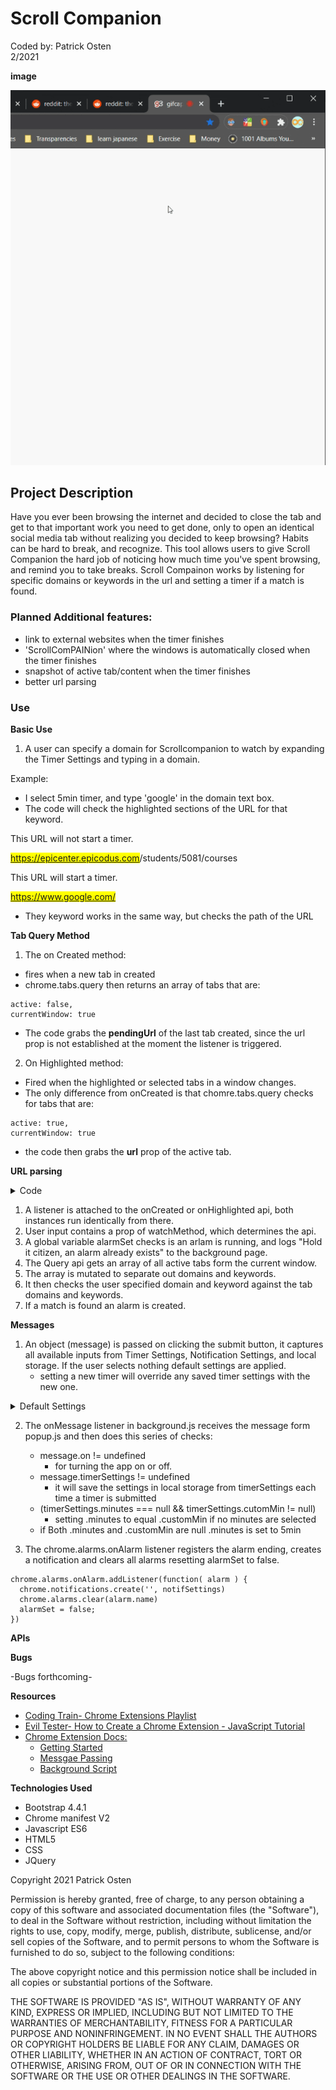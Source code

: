 <h1>Scroll Companion</h1>
Coded by: Patrick Osten
<br>
2/2021

**image**

![](images/SC_capture.gif)

<h2>Project Description</h2>
Have you ever been browsing the internet and decided to close the tab and get to that important work you need to get done, only to open an identical social media tab without realizing you decided to keep browsing? Habits can be hard to break, and recognize. This tool allows users to give Scroll Companion the hard job of noticing how much time you've spent browsing, and remind you to take breaks. 
Scroll Compainon works by listening for specific domains or keywords in the url and setting a timer if a match is found.

### Planned Additional features:
- link to external websites when the timer finishes
- 'ScrollComPAINion' where the windows is automatically closed when the timer finishes
- snapshot of active tab/content when the timer finishes
- better url parsing

<h3>Use</h3>

**Basic Use** 
1. A user can specify a domain for Scrollcompanion to watch by expanding the Timer Settings and typing in a domain. 

Example:
  - I select 5min timer, and type 'google' in the domain text box. 
  - The code will check the highlighted sections of the URL for that keyword.

This URL will not start a timer.

<mark>https://epicenter.epicodus.com</mark>/students/5081/courses

This URL will start a timer.

<mark>https://www.google.com/</mark>

- They keyword works in the same way, but checks the path of the URL

**Tab Query Method**

1. The on Created method:
 - fires when a new tab in created
 - chrome.tabs.query then returns an array of tabs that are:
 ```
 active: false,
 currentWindow: true
 ```
 - The code grabs the **pendingUrl** of the last tab created, since the url prop is not established at the moment the listener is triggered. 

2. On Highlighted method:
  - Fired when the highlighted or selected tabs in a window changes.
  - The only difference from onCreated is that chomre.tabs.query checks for tabs that are:
   ```
 active: true,
 currentWindow: true
 ```
  - the code then grabs the **url** prop of the active tab.

**URL parsing**
<details>
<summary>Code</summary>

```
chrome.tabs.onCreated.addListener(function() {
  if(userInput.watchMethod === "onNewTab" && onOffState.on === true){
    if(alarmSet){
      console.log("alarm already exists, shutting down now.")
    } else {
      console.log("watch on new tab")
      chrome.tabs.query({active: false, currentWindow: true}, tabs => {
        tabId = tabs[tabs.length-1].id;
        let url = tabs[tabs.length-1].pendingUrl;
        let urlArr = url.split('/');
        let domains = urlArr.splice(0, 3);
        let matchingDomain = domains.find(e=> e.includes(userInput.domain));
        let matchingKeyword = urlArr.find(e=> e.includes(userInput.keywords))
        if(userInput.keywords != ""){
          if(matchingKeyword.includes(userInput.keywords) && matchingDomain.includes(userInput.domain)){
            chrome.alarms.create("userAlarm", {delayInMinutes: userInput.minutes});
            alarmSet = true;
          }
        } else if (userInput.domain != ""){ 
          if(matchingDomain.includes(userInput.domain)){
            console.log("timer created");
            chrome.alarms.create("userAlarm", {delayInMinutes: userInput.minutes});
            alarmSet = true;
          }
        } else {
          console.log("No Alarm Parameters Present")
        }
      })
    }
  }
});
```

</details>

1. A listener is attached to the onCreated or onHighlighted api, both instances run identically from there. 
2. User input contains a prop of watchMethod, which determines the api.
3. A global variable alarmSet checks is an arlam is running, and logs "Hold it citizen, an alarm already exists" to the background page.
4. The Query api gets an array of all active tabs form the current window.
5. The array is mutated to separate out domains and keywords.
6. It then checks the user specified domain and keyword against the tab domains and keywords.
7. If a match is found an alarm is created.

**Messages**

1. An object (message) is passed on clicking the submit button, it captures all available inputs from Timer Settings, Notification Settings, and local storage. If the user selects nothing default settings are applied.
    - setting a new timer will override any saved timer settings with the new one.

<details>
<summary>Default Settings</summary>

```
formInput{
	minutes: minuteButton ? minuteButton : customMin,
	customMin: customMin ? customMin : 5 || user,
	domain: domain ? domain : <all_urls>,
	keywords: keywords ? keywords : "",
	watchMethod: watchMethodButton ? watchMedthodButton : "onNewTab"
}
```
```
notificationFormInput{
	iconUrl: scrollcompanion.icon,
	title: title ? title : "Generic Title",
	message: message ? message : "The Time Is Now",
	eventTime: eventTime(milliseconds) ? eventTime : 5000,
	silent: silent(bool) ? true : false,
	requireInteraction(bool) ? true : false
}
```
</details>

2. The onMessage listener in background.js receives the message form popup.js and then does this series of checks:
	- message.on != undefined 
		- for turning the app on or off.
	- message.timerSettings != undefined
		- it will save the settings in local storage from timerSettings each time a timer is submitted
	- (timerSettings.minutes === null && timerSettings.cutomMin != null)
		- setting .minutes to equal .customMin if no minutes are selected
	- if Both .minutes and .customMin are null .minutes is set to 5min

3. The chrome.alarms.onAlarm listener registers the alarm ending, creates a notification and clears all alarms resetting alarmSet to false.
```
chrome.alarms.onAlarm.addListener(function( alarm ) {
  chrome.notifications.create('', notifSettings)
  chrome.alarms.clear(alarm.name)
  alarmSet = false;
})
```
**APIs**

**Bugs**

-Bugs forthcoming-

**Resources**
- [Coding Train- Chrome Extensions Playlist](https://www.youtube.com/playlist?list=PLRqwX-V7Uu6bL9VOMT65ahNEri9uqLWfS)
- [Evil Tester- How to Create a Chrome Extension - JavaScript Tutorial](https://www.youtube.com/watch?v=Olz4wo-ILwI)
- [Chrome Extension Docs:](https://developer.chrome.com/docs/extensions/mv2/)
    - [Getting Started](https://developer.chrome.com/docs/extensions/mv2/getstarted/)
    - [Messgae Passing](https://developer.chrome.com/docs/extensions/mv2/messaging/)
    - [Background Script](https://developer.chrome.com/docs/extensions/mv2/background_pages/)

**Technologies Used**

- Bootstrap 4.4.1
- Chrome manifest V2
- Javascript ES6
- HTML5
- CSS
- JQuery



Copyright 2021 Patrick Osten

Permission is hereby granted, free of charge, to any person obtaining a copy of this software and associated documentation files (the "Software"), to deal in the Software without restriction, including without limitation the rights to use, copy, modify, merge, publish, distribute, sublicense, and/or sell copies of the Software, and to permit persons to whom the Software is furnished to do so, subject to the following conditions:

The above copyright notice and this permission notice shall be included in all copies or substantial portions of the Software.

THE SOFTWARE IS PROVIDED "AS IS", WITHOUT WARRANTY OF ANY KIND, EXPRESS OR IMPLIED, INCLUDING BUT NOT LIMITED TO THE WARRANTIES OF MERCHANTABILITY, FITNESS FOR A PARTICULAR PURPOSE AND NONINFRINGEMENT. IN NO EVENT SHALL THE AUTHORS OR COPYRIGHT HOLDERS BE LIABLE FOR ANY CLAIM, DAMAGES OR OTHER LIABILITY, WHETHER IN AN ACTION OF CONTRACT, TORT OR OTHERWISE, ARISING FROM, OUT OF OR IN CONNECTION WITH THE SOFTWARE OR THE USE OR OTHER DEALINGS IN THE SOFTWARE.
